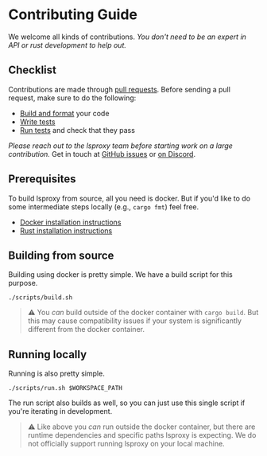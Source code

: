 # Contributing Guide

We welcome all kinds of contributions. _You don't need to be an expert
in API or rust development to help out._

## Checklist

Contributions are made through
[pull requests](https://help.github.com/articles/using-pull-requests/).
Before sending a pull request, make sure to do the following:

- [Build and format](#build-format) your code
- [Write tests](#tests)
- [Run tests](#tests) and check that they pass

_Please reach out to the lsproxy team before starting work on a large
contribution._ Get in touch at
[GitHub issues](https://github.com/agentic-labs/lsproxy/issues)
or [on Discord](https://discord.gg/WafeS3jN).

## Prerequisites

To build lsproxy from source, all you need is docker. But if you'd like to do some intermediate steps locally (e.g., `cargo fmt`) feel free.

- [Docker installation instructions](https://docs.docker.com/engine/install/)
- [Rust installation instructions](https://www.rust-lang.org/tools/install)

## Building from source

Building using docker is pretty simple. We have a build script for this purpose.

```
./scripts/build.sh
```

> :warning: You *can* build outside of the docker container with `cargo build`. But this may cause compatibility issues if your system is significantly different from the docker container.

## Running locally

Running is also pretty simple.

```
./scripts/run.sh $WORKSPACE_PATH
```

The run script also builds as well, so you can just use this single script if you're iterating in development.

> :warning: Like above you *can* run outside the docker container, but there are runtime dependencies and specific paths lsproxy is expecting. We do not officially support running lsproxy on your local machine.
